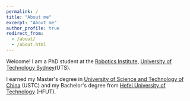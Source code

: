 ```yaml
---
permalink: /
title: "About me"
excerpt: "About me"
author_profile: true
redirect_from: 
  - /about/
  - /about.html
---
```


Welcome! I am a PhD student at the [Robotics Institute](https://www.uts.edu.au/research/robotics-institute), [University of Technology Sydney](https://www.uts.edu.au/)(UTS).

I earned my Master's degree in [University of Science and Technology of China](https://en.ustc.edu.cn/) (USTC) and my
Bachelor's degree from [Hefei University of Technology](https://en.hfut.edu.cn/) (HFUT).
